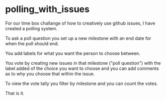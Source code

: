 polling_with_issues
===================

For our time box challange of how to creatively use github issues, I have created a polling system.

To ask a poll question you set up a new milestone with an end date for when the poll should end. 

You add labels for what you want the person to choose between. 

You vote by creating new issues in that milestone ("poll question") with the label added of the choice you want to choose and you can add comments as to why you choose that within the issue.

To view the vote tally you filter by milestone and you can count the votes. 

That is it.
